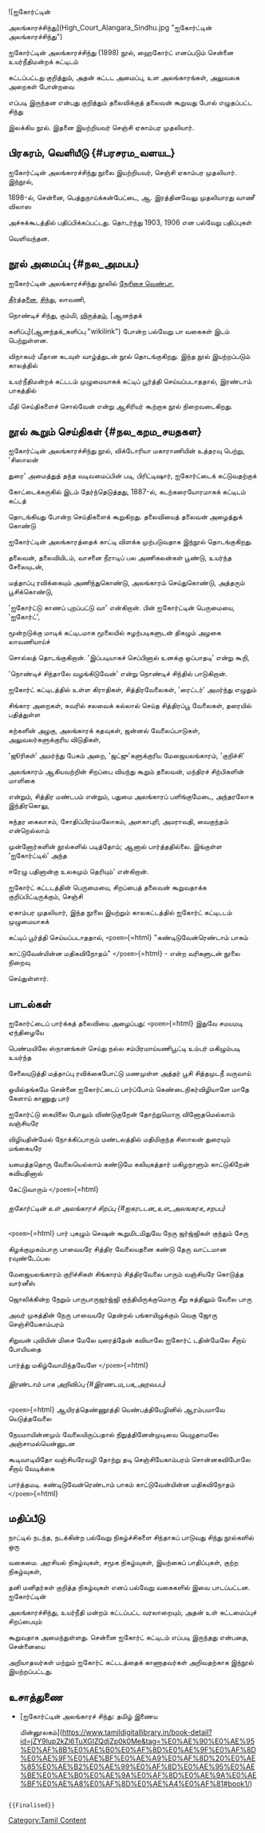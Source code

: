 ![ஐகோர்ட்டின்
அலங்காரச்சிந்து](High_Court_Alangara_Sindhu.jpg "ஐகோர்ட்டின் அலங்காரச்சிந்து")
ஐகோர்ட்டின் அலங்காரச்சிந்து (1898) நூல், ஹைகோர்ட் எனப்படும் சென்னை உயர்நீதிமன்றக் கட்டிடம்
கட்டப்பட்டது குறித்தும், அதன் கட்டட அமைப்பு, உள அலங்காரங்கள், அலுவலக அறைகள் போன்றவை
எப்படி இருந்தன என்பது குறித்தும் தலைவிக்குத் தலைவன் கூறுவது போல் எழுதப்பட்ட சிந்து
இலக்கிய நூல். இதனை இயற்றியவர் செஞ்சி ஏகாம்பர முதலியார்.

## பிரசுரம், வெளியீடு {#பரசரம_வளயட}

ஐகோர்ட்டின் அலங்காரச்சிந்து நூலை இயற்றியவர், செஞ்சி ஏகாம்பர முதலியார். இந்நூல்,
1898-ல், சென்னை, பெத்துநாய்க்கன்பேட்டை, ஆ. இரத்தினவேலு முதலியாரது வாணீ விலாஸ
அச்சுக்கூடத்தில் பதிப்பிக்கப்பட்டது. தொடர்ந்து 1903, 1906 என பல்வேறு பதிப்புகள்
வெளிவந்தன.

## நூல் அமைப்பு {#நல_அமபப}

ஐகோர்ட்டின் அலங்காரச்சிந்து நூலில் [நேரிசை வெண்பா](நேரிசை_வெண்பா "wikilink"),
[கீர்த்தனை](கீர்த்தனை "wikilink"), [சிந்து](சிந்து_இலக்கியம் "wikilink"), லாவணி,
நொண்டிச் சிந்து, கும்மி, [விருத்தம்](விருத்தம் "wikilink"), [ஆனந்தக்
களிப்பு](ஆனந்தக்_களிப்பு "wikilink") போன்ற பல்வேறு பா வகைகள் இடம் பெற்றுள்ளன.
விநாகயர் மீதான கடவுள் வாழ்த்துடன் நூல் தொடங்குகிறது. இந்த நூல் இயற்றப்படும் காலத்தில்
உயர்நீதிமன்றக் கட்டடம் முழுமையாகக் கட்டிப் பூர்த்தி செய்யப்படாததால், இரண்டாம் பாகத்தில்
மீதி செய்திகளைச் சொல்வேன் என்று ஆசிரியர் கூற்றாக நூல் நிறைவடைகிறது.

## நூல் கூறும் செய்திகள் {#நல_கறம_சயதகள}

ஐகோர்ட்டின் அலங்காரச்சிந்து நூல், விக்டோரியா மகாராணியின் உத்தரவு பெற்று, \'சிஸாலன்
துரை\' அமைத்துத் தந்த வடிவமைப்பின் படி, பிரிட்டிஷார், ஐகோர்ட்டைக் கட்டுவதற்குக்
கோட்டைக்கருகில் இடம் தேர்ந்தெடுத்தது, 1887-ல், கடற்கரையோரமாகக் கட்டிடம் கட்டத்
தொடங்கியது போன்ற செய்திகளைக் கூறுகிறது. தலைவியைத் தலைவன் அழைத்துக் கொண்டு
ஐகோர்ட்டின் அலங்காரத்தைக் காட்டி விளக்க முற்படுவதாக இந்நூல் தொடங்குகிறது.

தலைவன், தலைவியிடம், வாசனை நீராடிப் பல அணிகலன்கள் பூண்டு, உயர்ந்த சேலையுடன்,
மத்தாப்பு ரவிக்கையும் அணிந்துகொண்டு, அலங்காரம் செய்துகொண்டு, அத்தரும் பூசிக்கொண்டு,
\'ஐகோர்ட்டு காணப் புறப்பட்டு வா' என்கிறான். பின் ஐகோர்ட்டின் பெருமையை, \'ஐகோர்ட்\',
மூன்றடுக்கு மாடிக் கட்டிடமாக மூலையில் சுழற்படிகளுடன் திகழும் அழகை லாவணியாய்ச்
சொல்லத் தொடங்குகிறான். 'இப்படியாகச் செப்பினால் உனக்கு ஒப்பாதடி\' என்று கூறி,
\'நொண்டிச் சிந்தாலே வழங்கிடுவேன்\' என்று நொண்டிச் சிந்தில் பாடுகிறான்.

ஐகோர்ட் கட்டிடத்தில் உள்ள கிராதிகள், சித்திரவேலைகள், \'ரைட்டர்\' அமர்ந்து எழுதும்
சிங்கார அறைகள், சுவரில் சலவைக் கல்லால் செய்த சித்திரப்பூ வேலைகள், தரையில் பதித்துள்ள
கற்களின் அழகு, அலங்காரக் கதவுகள், ஜன்னல் வேலைப்பாடுகள், அலுவலர்களுக்குரிய விடுதிகள்,
\'ஜூரிகள்′ அமர்ந்து பேசும் அறை, \'ஜட்ஜு\'களுக்குரிய மேஜையலங்காரம், \'குறிச்சி\'
அலங்காரம் ஆகியவற்றின் சிறப்பை வியந்து கூறும் தலைவன், மந்திரச் சிற்பிகளின் மாளிகை
என்றும், சித்திர மண்டபம் என்றும், பதுமை அலங்காரப் பளிங்குமேடை, அந்தரலோக இந்திரகொலு,
சுந்தர கைலாசம், சோதிப்பிரம்மலோகம், அளகாபுரி, அமராவதி, வைகுந்தம் என்றெல்லாம்
முன்னோர்களின் நூல்களில் படித்தோம்; ஆனால் பார்த்ததில்லை. இங்குள்ள \'ஐகோர்ட்டில்\' அந்த
ஈரேழு பதினான்கு உலகமும் தெரியும்\' என்கிறான்.

ஐகோர்ட் கட்டடத்தின் பெருமையை, சிறப்பைத் தலைவன் கூறுவதாக்க குறிப்பிட்டிருக்கும், செஞ்சி
ஏகாம்பர முதலியார், இந்த நூலை இயற்றும் காலகட்டத்தில் ஐகோர்ட் கட்டிடடம் முழுமையாகக்
கட்டிப் பூர்த்தி செய்யப்படாததால், `<poem>`{=html} "கண்டிடுவேன்ரெண்டாம் பாகம்
காட்டுவேன்யின்ன மதிகவிநோதம்" `</poem>`{=html} - என்ற வரிகளுடன் நூலை நிறைவு
செய்துள்ளார்.

## பாடல்கள்

ஐகோர்ட்டைப் பார்க்கத் தலைவியை அழைப்பது: `<poem>`{=html} இதுவே சமயமடி ஏந்திழையே
பெண்மயிலே ஸ்நானங்கள் செய்து நல்ல சம்பிரமாய்யணிபூட்டி உம்பர் மகிழும்படி உயர்ந்த
சேலையுடுத்தி மத்தாப்பு ரவிக்கைபோட்டு மணமுள்ள அத்தர் பூசி சித்தமுடநீ வருவாய்
ஒயில்தங்கமே சென்னை ஐகோர்ட்டைப் பார்ப்போம் கெண்டைநிகர்விழியாளே மாதே கேளாய் காணுது பார்
ஐகோர்ட்டு கையிலை போலும் விண்டுகுறேன் தோற்றுமொரு வினோதமெல்லாம் வஞ்சியரே
விழியதின்மேல் நோக்கிப்பாரும் மண்டலத்தில் மதிமிகுந்த சிஸாலன் துரையும் மங்கையரே
யமைத்ததொரு வேலையெல்லாம் கண்டுமே கலியுகத்தார் மகிழநாளும் காட்டுகிறேன் கவியதினால்
கேட்டுவாரும் `</poem>`{=html}

###### ஐகோர்ட்டின் உள் அலங்காரச் சிறப்பு {#ஐகரடடன_உள_அலஙகரச_சறபப}

`<poem>`{=html} பார் புகழும் செஷன் கூறுமிடமிதுவே நேரு ஜர்ஜ்ஜிகள் குந்தும் சேரு
கிழக்குமுகம்பாரு பாவையரே சித்திர வேலையதனை கண்டு தேரு வாட்டமான ரவுண்டேப்பல
மேஜையலங்காரம் குரிச்சிகள் சிங்காரம் சித்திரவேலை பாரும் வஞ்சியரே கொடுத்த வார்னீஸ்
ஜொலிக்கின்ற நேறும் பாருபாருஜர்ஜ்ஜி குந்தியிருக்குமொரு சீறு சுத்திலும் வேலை பாரு
அவர் முகத்தின் நேரு பாவையரே தென்றல் பங்காயிழுக்கும் வெகு ஜோரு செஞ்சியேகாம்பரம்
சிறுவன் புவியின் மிசை மேலே யுரைத்தேன் கவியாலே ஐகோர்ட் டதின்மேலே சீறாய் போயியதை
பார்த்து மகிழ்வோமிந்தவேளே `</poem>`{=html}

###### இரண்டாம் பாக அறிவிப்பு {#இரணடம_பக_அறவபப}

`<poem>`{=html} ஆயிரத்தெண்ணூத்தி யெண்பத்தியேழினில் ஆரம்பமாவே யெடுத்தவேலை
நேயமாயின்னமும் வேலையிருப்பதால் நிறுத்தினேன்முடிவை யெழுதாமலே அஞ்சாமல்யென்னுடன
கூடிவாடியிதோ வஞ்சியரேவழி தோற்று தடி செஞ்சியேகாம்பரம் சொன்னகவிபோலே சீறாய் வேடிக்கை
பார்த்தமடி. கண்டிடுவேன்ரெண்டாம் பாகம் காட்டுவேன்யின்ன மதிகவிநோதம் `</poem>`{=html}

## மதிப்பீடு

நாட்டில் நடந்த, நடக்கின்ற பல்வேறு நிகழ்ச்சிகளை சிந்தாகப் பாடுவது சிந்து நூல்களில் ஒரு
வகைமை. அரசியல் நிகழ்வுகள், சமூக நிகழ்வுகள், இயற்கைப் பாதிப்புகள், குற்ற நிகழ்வுகள்,
தனி மனிதர்கள் குறித்த நிகழ்வுகள் எனப் பல்வேறு வகைகளில் இவை பாடப்பட்டன. ஐகோர்ட்டின்
அலங்காரச்சிந்து, உயர்நீதி மன்றம் கட்டப்பட்ட வரலாறையும், அதன் உள் கட்டமைப்புச் சிறப்பையும்
கூறுவதாக அமைந்துள்ளது. சென்னை ஐகோர்ட் கட்டிடம் எப்படி இருந்தது என்பதை, சென்னையை
அறியாதவர்கள் மற்றும் ஐகோர்ட் கட்டடத்தைக் காணாதவர்கள் அறிவதற்காக இந்நூல் இயற்றப்பட்டது.

## உசாத்துணை

-   [ஐகோர்ட்டின் அலங்காரச் சிந்து: தமிழ் இணைய
    மின்னூலகம்](https://www.tamildigitallibrary.in/book-detail?id=jZY9lup2kZl6TuXGlZQdjZp0k0Me&tag=%E0%AE%90%E0%AE%95%E0%AF%8B%E0%AE%B0%E0%AF%8D%E0%AE%9F%E0%AF%8D%E0%AE%9F%E0%AE%BF%E0%AE%A9%E0%AF%8D%20%E0%AE%85%E0%AE%B2%E0%AE%99%E0%AF%8D%E0%AE%95%E0%AE%BE%E0%AE%B0%E0%AE%9A%E0%AF%8D%E0%AE%9A%E0%AE%BF%E0%AE%A8%E0%AF%8D%E0%AE%A4%E0%AF%81#book1/)

```{=mediawiki}
{{Finalised}}
```
[Category:Tamil Content](Category:Tamil_Content "wikilink")
